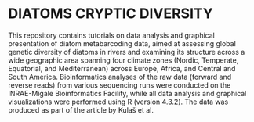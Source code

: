 # DIATOMS CRYPTIC DIVERSITY

This repository contains tutorials on data analysis and graphical presentation of diatom metabarcoding data, aimed at assessing global genetic diversity of diatoms in rivers and examining its structure across a wide geographic area spanning four climate zones (Nordic, Temperate, Equatorial, and Mediterranean) across Europe, Africa, and Central and South America. Bioinformatics analyses of the raw data (forward and reverse reads) from various sequencing runs were conducted on the INRAE-Migale Bioinformatics Facility, while all data analysis and graphical visualizations were performed using R (version 4.3.2).
The data was produced as part of the article by Kulaš et al.
